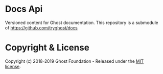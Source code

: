 # Docs Api

Versioned content for Ghost documentation. This repository is a submodule of https://github.com/tryghost/docs

# Copyright & License

Copyright (c) 2018-2019 Ghost Foundation - Released under the [MIT license](LICENSE).
